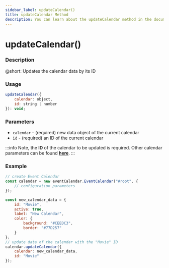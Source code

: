 ```yaml
---
sidebar_label: updateCalendar()
title: updateCalendar Method
description: You can learn about the updateCalendar method in the documentation of the DHTMLX JavaScript Event Calendar library. Browse developer guides and API reference, try out code examples and live demos, and download a free 30-day evaluation version of DHTMLX Event Calendar.
---
```


# updateCalendar()

### Description

@short: Updates the calendar data by its ID

### Usage

~~~jsx {}
updateCalendar({ 
	calendar: object, 
	id: string | number 
}): void;
~~~

### Parameters

- `calendar` - (required) new data object of the current calendar
- `id` - (required) an ID of the current calendar

:::info
Note, the **ID** of the calendar to be updated is required. Other calendar parameters can be found [**here**](api/config/js_eventcalendar_calendars_config.md).
:::

### Example

~~~jsx {6-17,19-22}
// create Event Calendar
const calendar = new eventCalendar.EventCalendar("#root", {
	// configuration parameters
});

const new_calendar_data = {
	id: "Movie",
	active: true,
	label: "New Calendar",
	color: {
		background: "#CEEDC3",
		border: "#77D257"
	}
};
// update data of the calendar with the "Movie" ID
calendar.updateCalendar({
	calendar: new_calendar_data,
	id: "Movie"
});
~~~
